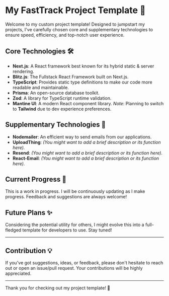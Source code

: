 # My FastTrack Project Template 🚀

Welcome to my custom project template! Designed to jumpstart my projects, I've carefully chosen core and supplementary technologies to ensure speed, efficiency, and top-notch user experience.

## Core Technologies 🛠

- **Next.js**: A React framework best known for its hybrid static & server rendering.
- **Blitz.js**: The Fullstack React Framework built on Next.js.
- **TypeScript**: Provides static type definitions to make our code more readable and maintainable.
- **Prisma**: An open-source database toolkit.
- **Zod**: A library for TypeScript runtime validation.
- **Mantine UI**: A modern React component library. *Note*: Planning to switch to **Tailwind** due to dev experience preferences.

## Supplementary Technologies 💼

- **Nodemailer**: An efficient way to send emails from our applications.
- **UploadThing**: *(You might want to add a brief description or its function here).*
- **Resend**: *(You might want to add a brief description or its function here).*
- **React-Email**: *(You might want to add a brief description or its function here).*

## Current Progress 🌱

This is a work in progress. I will be continuously updating as I make progress. Feedback and suggestions are always welcome!

## Future Plans ✨

Considering the potential utility for others, I might evolve this into a full-fledged template for developers to use. Stay tuned!

---

## Contribution 💡

If you've got suggestions, ideas, or feedback, please don't hesitate to reach out or open an issue/pull request. Your contributions will be highly appreciated.

---

Thank you for checking out my project template! 🙌
